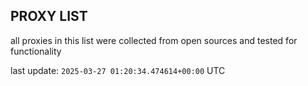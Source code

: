 ## PROXY LIST

all proxies in this list were collected from open sources and tested for functionality

last update: `2025-03-27 01:20:34.474614+00:00` UTC